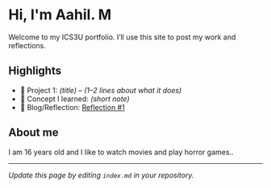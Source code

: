 # Hi, I'm Aahil. M
Welcome to my ICS3U portfolio. I’ll use this site to post my work and reflections.

## Highlights
- 🔧 Project 1: *(title)* – *(1–2 lines about what it does)*
- 🧠 Concept I learned: *(short note)*
- 📝 Blog/Reflection: [Reflection #1](./posts/first_reflection.md)

## About me
I am 16 years old and I like to watch movies and play horror games..

---
*Update this page by editing `index.md` in your repository.*
